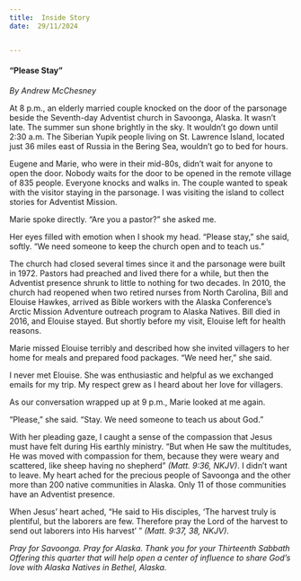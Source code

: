 ```yaml
---
title:  Inside Story
date:  29/11/2024


---
```


#### “Please Stay”

_By Andrew McChesney_

At 8 p.m., an elderly married couple knocked on the door of the parsonage beside the Seventh-day Adventist church in Savoonga, Alaska. It wasn’t late. The summer sun shone brightly in the sky. It wouldn’t go down until 2:30 a.m. The Siberian Yupik people living on St. Lawrence Island, located just 36 miles east of Russia in the Bering Sea, wouldn’t go to bed for hours.

Eugene and Marie, who were in their mid-80s, didn’t wait for anyone to open the door. Nobody waits for the door to be opened in the remote village of 835 people. Everyone knocks and walks in. The couple wanted to speak with the visitor staying in the parsonage. I was visiting the island to collect stories for Adventist Mission.

Marie spoke directly. “Are you a pastor?” she asked me.

Her eyes filled with emotion when I shook my head. “Please stay,” she said, softly. “We need someone to keep the church open and to teach us.”

The church had closed several times since it and the parsonage were built in 1972. Pastors had preached and lived there for a while, but then the Adventist presence shrunk to little to nothing for two decades. In 2010, the church had reopened when two retired nurses from North Carolina, Bill and Elouise Hawkes, arrived as Bible workers with the Alaska Conference’s Arctic Mission Adventure outreach program to Alaska Natives. Bill died in 2016, and Elouise stayed. But shortly before my visit, Elouise left for health reasons.

Marie missed Elouise terribly and described how she invited villagers to her home for meals and prepared food packages. “We need her,” she said.

I never met Elouise. She was enthusiastic and helpful as we exchanged emails for my trip. My respect grew as I heard about her love for villagers.

As our conversation wrapped up at 9 p.m., Marie looked at me again.

“Please,” she said. “Stay. We need someone to teach us about God.”

With her pleading gaze, I caught a sense of the compassion that Jesus must have felt during His earthly ministry. “But when He saw the multitudes, He was moved with compassion for them, because they were weary and scattered, like sheep having no shepherd” _(Matt. 9:36, NKJV)_. I didn’t want to leave. My heart ached for the precious people of Savoonga and the other more than 200 native communities in Alaska. Only 11 of those communities have an Adventist presence.

When Jesus’ heart ached, “He said to His disciples, ‘The harvest truly is plentiful, but the laborers are few. Therefore pray the Lord of the harvest to send out laborers into His harvest’ ” _(Matt. 9:37, 38, NKJV)_.

_Pray for Savoonga. Pray for Alaska. Thank you for your Thirteenth Sabbath Offering this quarter that will help open a center of influence to share God’s love with Alaska Natives in Bethel, Alaska._